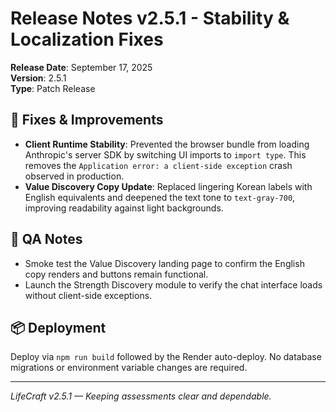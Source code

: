 # Release Notes v2.5.1 - Stability & Localization Fixes

**Release Date**: September 17, 2025  
**Version**: 2.5.1  
**Type**: Patch Release

## 🔧 Fixes & Improvements

- **Client Runtime Stability**: Prevented the browser bundle from loading Anthropic's server SDK by switching UI imports to `import type`. This removes the `Application error: a client-side exception` crash observed in production.
- **Value Discovery Copy Update**: Replaced lingering Korean labels with English equivalents and deepened the text tone to `text-gray-700`, improving readability against light backgrounds.

## 🧪 QA Notes

- Smoke test the Value Discovery landing page to confirm the English copy renders and buttons remain functional.
- Launch the Strength Discovery module to verify the chat interface loads without client-side exceptions.

## 📦 Deployment

Deploy via `npm run build` followed by the Render auto-deploy. No database migrations or environment variable changes are required.

---
*LifeCraft v2.5.1 — Keeping assessments clear and dependable.*
